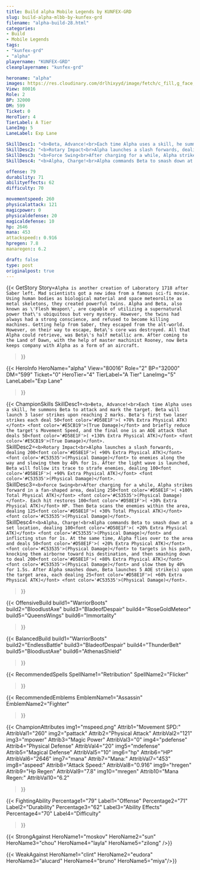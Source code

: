 ```yaml
---
title: Build alpha Mobile Legends by KUNFEX-GRD
slug: build-alpha-mlbb-by-kunfex-grd
filename: "alpha-build-28.html"
categories: 
- Build 
- Mobile Legends
tags: 
- "kunfex-grd"
- "alpha"
playername: "KUNFEX-GRD"
cleanplayername: "kunfex-grd"

heroname: "alpha"
images: https://res.cloudinary.com/drlhixyyd/image/fetch/c_fill,g_face,f_auto/https://cdn2-build.mobagenie.my.id/p/images/banner/full/alpha.jpg
View: 80016 
Role: 2 
BP: 32000
DM: 599 
Ticket: 0 
HeroTier: 4 
TierLabel: A Tier 
LaneImg: 5
LaneLabel: Exp Lane 

SkillDesc1: "<b>Beta, Advance!<br>Each time Alpha uses a skill, he summons Beta to attack and mark the target. Beta will launch 3 laser strikes upon reaching 2 marks. Beta's first two laser strikes each deal 50<font color='#D58E1F'>( +70% Extra Physical ATK)</font> <font color='#E5CB19'>(True Damage)</font> and briefly reduce the target's Movement Speed, and the final one is an AOE attack that deals 50<font color='#D58E1F'>( +130% Extra Physical ATK)</font> <font color='#E5CB19'>(True Damage)</font>."   
SkillDesc2: "<b>Rotary Impact<br>Alpha launches a slash forwards, dealing 200<font color='#D58E1F'>( +90% Extra Physical ATK)</font> <font color='#C53535'>(Physical Damage)</font> to enemies along the way and slowing them by 40% for 1s. After the light wave is launched, Beta will follow its trace to strafe enemies, dealing 100<font color='#D58E1F'>( +90% Extra Physical ATK)</font> <font color='#C53535'>(Physical Damage)</font>."   
SkillDesc3: "<b>Force Swing<br>After charging for a while, Alpha strikes forward in a fan-shaped area, dealing 250<font color='#D58E1F'>( +100% Total Physical ATK)</font> <font color='#C53535'>(Physical Damage)</font>. Each hit restores 100<font color='#D58E1F'>( +30% Extra Physical ATK)</font> HP. Then Beta scans the enemies within the area, dealing 125<font color='#D58E1F'>( +30% Total Physical ATK)</font> <font color='#C53535'>(Physical Damage)</font>."   
SkillDesc4: "<b>Alpha, Charge!<br>Alpha commands Beta to smash down at a set location, dealing 100<font color='#D58E1F'>( +20% Extra Physical ATK)</font> <font color='#C53535'>(Physical Damage)</font> and inflicting stun for 1s. At the same time, Alpha flies over to the area and deals 50<font color='#D58E1F'>( +20% Extra Physical ATK)</font> <font color='#C53535'>(Physical Damage)</font> to targets in his path, knocking them airborne toward his destination, and then smashing down to deal 200<font color='#D58E1F'>( +80% Extra Physical ATK)</font> <font color='#C53535'>(Physical Damage)</font> and slow them by 40% for 1.5s. After Alpha smashes down, Beta launches 5 AOE strike(s) upon the target area, each dealing 25<font color='#D58E1F'>( +60% Extra Physical ATK)</font> <font color='#C53535'>(Physical Damage)</font>."  

offense: 79 
durability: 71 
abilityeffects: 62 
difficulty: 70 

movementspeed: 260
physicalattack: 121
magicpower: 0
physicaldefense: 20
magicaldefense: 10
hp: 2646
mana: 453
attackspeed:: 0.916
hpregen: 7.8
manaregen:: 6.2

draft: false
type: post
originalpost: true
---
```



{{< GetStory 
Story=` Alpha is another creation of Laboratory 1718 after Saber left. Mad scientists got a new idea from a famous sci-fi movie. Using human bodies as biological material and space meteorolite as metal skeletons, they created powerful twins. Alpha and Beta, also known as \'Flesh Weapon\', are capable of utilizing a supernatural power that\'s ubiquitous but very mystery. However, the twins had always had a strong conscience, and refused to become killing machines. Getting help from Saber, they escaped from the alt-world. However, on their way to escape, Beta\'s core was destroyed. All that Alpha could retrieve, was Beta\'s half metallic arm. After coming to the Land of Dawn, with the help of master machinist Rooney, now Beta keeps company with Alpha as a form of an aircraft. ` 
>}}

{{< HeroInfo 
HeroName="alpha" 
View="80016" 
Role="2" 
BP="32000" 
DM="599" 
Ticket="0" 
HeroTier="4" 
TierLabel="A Tier" 
LaneImg="5" 
LaneLabel="Exp Lane" 
>}}
 
{{< ChampionSkills 
SkillDesc1=`<b>Beta, Advance!<br>Each time Alpha uses a skill, he summons Beta to attack and mark the target. Beta will launch 3 laser strikes upon reaching 2 marks. Beta's first two laser strikes each deal 50<font color='#D58E1F'>( +70% Extra Physical ATK)</font> <font color='#E5CB19'>(True Damage)</font> and briefly reduce the target's Movement Speed, and the final one is an AOE attack that deals 50<font color='#D58E1F'>( +130% Extra Physical ATK)</font> <font color='#E5CB19'>(True Damage)</font>.`   
SkillDesc2=`<b>Rotary Impact<br>Alpha launches a slash forwards, dealing 200<font color='#D58E1F'>( +90% Extra Physical ATK)</font> <font color='#C53535'>(Physical Damage)</font> to enemies along the way and slowing them by 40% for 1s. After the light wave is launched, Beta will follow its trace to strafe enemies, dealing 100<font color='#D58E1F'>( +90% Extra Physical ATK)</font> <font color='#C53535'>(Physical Damage)</font>.`   
SkillDesc3=`<b>Force Swing<br>After charging for a while, Alpha strikes forward in a fan-shaped area, dealing 250<font color='#D58E1F'>( +100% Total Physical ATK)</font> <font color='#C53535'>(Physical Damage)</font>. Each hit restores 100<font color='#D58E1F'>( +30% Extra Physical ATK)</font> HP. Then Beta scans the enemies within the area, dealing 125<font color='#D58E1F'>( +30% Total Physical ATK)</font> <font color='#C53535'>(Physical Damage)</font>.`   
SkillDesc4=`<b>Alpha, Charge!<br>Alpha commands Beta to smash down at a set location, dealing 100<font color='#D58E1F'>( +20% Extra Physical ATK)</font> <font color='#C53535'>(Physical Damage)</font> and inflicting stun for 1s. At the same time, Alpha flies over to the area and deals 50<font color='#D58E1F'>( +20% Extra Physical ATK)</font> <font color='#C53535'>(Physical Damage)</font> to targets in his path, knocking them airborne toward his destination, and then smashing down to deal 200<font color='#D58E1F'>( +80% Extra Physical ATK)</font> <font color='#C53535'>(Physical Damage)</font> and slow them by 40% for 1.5s. After Alpha smashes down, Beta launches 5 AOE strike(s) upon the target area, each dealing 25<font color='#D58E1F'>( +60% Extra Physical ATK)</font> <font color='#C53535'>(Physical Damage)</font>.`   
>}}

{{< OffensiveBuild 
build1="WarriorBoots"  
build2="BloodlustAxe" 
build3="BladeofDespair" 
build4="RoseGoldMeteor" 
build5="QueensWings" 
build6="Immortality" 
>}} 

{{< BalancedBuild 
build1="WarriorBoots"  
build2="EndlessBattle" 
build3="BladeofDespair" 
build4="ThunderBelt" 
build5="BloodlustAxe" 
build6="AthenasShield" 
>}}


{{< RecommendedSpells 
SpellName1="Retribution" 
SpellName2="Flicker" 
>}}  

{{< RecommendedEmblems 
EmblemName1="Assassin" 
EmblemName2="Fighter" 
>}}   


{{< ChampionAttributes
img1="mspeed.png" Attrib1="Movement SPD:" AttribVal1="260"
img2="pattack" Attrib2="Physical Attack" AttribVal2="121"
img3="mpower" Attrib3="Magic Power" AttribVal3="0"
img4="pdefense" Attrib4="Physical Defense" AttribVal4="20"
img5="mdefense" Attrib5="Magical Defense" AttribVal5="10"
img6="hp" Attrib6="HP" AttribVal6="2646"
img7="mana" Attrib7="Mana:" AttribVal7="453"
img8="aspeed" Attrib8="Attack Speed:" AttribVal8="0.916"
img9="hregen" Attrib9="Hp Regen" AttribVal9="7.8"
img10="mregen" Attrib10="Mana Regen:" AttribVal10="6.2"
>}}


{{< FightingAbility
Percentage1="79" Label1="Offense"
Percentage2="71" Label2="Durability"
Percentage3="62" Label3="Ability Effects"
Percentage4="70" Label4="Difficulty"
 >}}

{{< StrongAgainst 
HeroName1="moskov"
HeroName2="sun"
HeroName3="chou"
HeroName4="layla"
HeroName5="zilong"
/>}}

{{< WeakAgainst
HeroName1="clint"
HeroName2="eudora"
HeroName3="alucard"
HeroName4="bruno"
HeroName5="miya"/>}}
